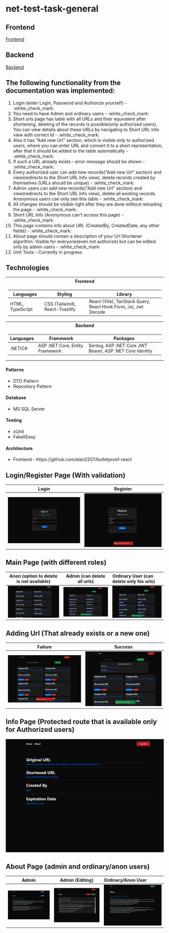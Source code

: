 # net-test-task-general

<h2>Frontend</h2>
<a href="https://github.com/RomanKosmyna/net-test-task-frontend" target="_blank">Frontend</a>

<h2>Backend</h2>
<a href="https://github.com/RomanKosmyna/net-test-task-backend" target="_blank">Backend</a>

<h2>The following functionality from the documentation was implemented:</h2>
<ol>
  <li>Login (enter Login, Password and Authorize yourself) - :white_check_mark:</li>
  <li>You need to have Admin and ordinary users - :white_check_mark:</li>
  <li>Short urls page has table with all URLs and their equivalent after shortening, deleting of the
records is possible(only authorized users). You can view details about these URLs by
navigating to Short URL Info view with correct Id - :white_check_mark:</li>
  <li>Also it has "Add new Url" section, which is visible only to authorized users, where you can
enter URL and convert it to a short representation, after that it should be added to the
table automatically - :white_check_mark:</li>
  <li>If such a URL already exists - error message should be shown - :white_check_mark:</li>
  <li>Every authorized user can add new records("Add new Url" section) and view(redirects to
the Short URL Info view), delete records created by themselves (URLs should be unique) - :white_check_mark:</li>
  <li>Admin users can add new records("Add new Url" section) and view(redirects to the Short
URL Info view), delete all existing records. Anonymous users can only see this table - :white_check_mark:</li>
  <li>All changes should be visible right after they are done without reloading the page - :white_check_mark:</li>
  <li>Short URL Info (Anonymous can't access this page) - :white_check_mark:</li>
  <li>This page contains info about URL (CreatedBy, CreatedDate, any other fields) - :white_check_mark:</li>
  <li>About page should contain a description of your Url Shortener algorithm. Visible for
everyone(even not authorize) but can be edited only by admin users - :white_check_mark:</li>
  <li>Unit Tests - Currently in progress</li>
</ol>

<h2>Technologies</h2>
<table>
<tr><th>Frontend</th></tr>
<tr><td>

|Languages| Styling | Library |
|--|--|--|
|HTML, TypeScript| CSS (Tailwind), React-Toastify|React (Vite), TanStack Query, React Hook Form, Joi, Jwt Decode |
</td></tr>
<tr><th>Backend</th></tr>
<tr><td>
  
|Languages|Framework|Packages| 
|--|--|--|
|.NET/C#|ASP .NET Core, Entity Framework|Serilog, ASP .NET Core JWT Bearer, ASP .NET Core Identity|

</td></tr>
</table>

<h4>Patterns</h4>
<ul>
  <li>DTO Pattern</li>
  <li>Repository Pattern</li>
</ul>

<h4>Database</h3>
<ul>
  <li>MS SQL Server</li>
</ul>

<h4>Testing</h3>
<ul>
  <li>xUnit</li>
  <li>FakeItEasy</li>
</ul>

<h4>Architecture</h4>
<ul>
  <li>Frontend - https://github.com/alan2207/bulletproof-react</li>
</ul>

<h2>Login/Register Page (With validation)</h2>

Login             |  Register
:-------------------------:|:-------------------------:
![login](https://github.com/RomanKosmyna/net-test-task-general/blob/main/Images/login-page.png?raw=true)  |  ![register](https://github.com/RomanKosmyna/net-test-task-general/blob/main/Images/register-page%20(showing%20validation).png?raw=true)

<h2>Main Page (with different roles)</h2>

Anon (option to delete is not available)            |  Admin (can delete all urls)               |    Ordinary User (can delete only his urls)
:-------------------------:|:-------------------------:|:------------------------
![alt](https://github.com/RomanKosmyna/net-test-task-general/blob/main/Images/main-page%20(as%20guest).png?raw=true)  |  ![alt](https://github.com/RomanKosmyna/net-test-task-general/blob/main/Images/main-page%20(as%20admin).png?raw=true)   |  ![alt](https://github.com/RomanKosmyna/net-test-task-general/blob/main/Images/main-page%20(as%20ordinary%20user).png?raw=true)  

<h2>Adding Url (That already exists or a new one)</h2>

Failure             |  Success
:-------------------------:|:-------------------------:
![alt](https://github.com/RomanKosmyna/net-test-task-general/blob/main/Images/adding-url%20(when%20it%20already%20exists).png?raw=true)  |  ![alt](https://github.com/RomanKosmyna/net-test-task-general/blob/main/Images/adding-url%20(when%20it%20does%20not%20exist).png?raw=true)

<h2>Info Page (Protected route that is available only for Authorized users)</h2>

![alt](https://github.com/RomanKosmyna/net-test-task-general/blob/main/Images/info-page.png?raw=true)

<h2>About Page (admin and ordinary/anon users)</h2>

Admin             |  Admin (Editing)               |    Ordinary/Anon User
:-------------------------:|:-------------------------:|:------------------------
![alt](https://github.com/RomanKosmyna/net-test-task-general/blob/main/Images/about-page%20(admin%20role).png?raw=true)  |  ![alt](https://github.com/RomanKosmyna/net-test-task-general/blob/main/Images/about-page%20(editing%20-%20admin%20role).png?raw=true)   |  ![alt](https://github.com/RomanKosmyna/net-test-task-general/blob/main/Images/about-page%20(not%20admin%20role).png?raw=true) 
